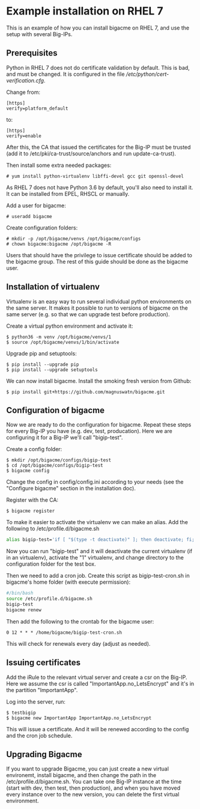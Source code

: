 # Example installation on RHEL 7

This is an example of how you can install bigacme on RHEL 7, and use the setup with several Big-IPs.

## Prerequisites

Python in RHEL 7 does not do certificate validation by default. This is bad, and must be changed. It is configured in the file */etc/python/cert-verification.cfg*.

Change from:

```
[https]
verify=platform_default
```
to:
```
[https]
verify=enable
```

After this, the CA that issued the certificates for the Big-IP must be trusted (add it to /etc/pki/ca-trust/source/anchors and run update-ca-trust).

Then install some extra needed packages:

`# yum install python-virtualenv libffi-devel gcc git openssl-devel`

As RHEL 7 does not have Python 3.6 by default, you'll also need to install it. It can be installed from EPEL, RHSCL or manually.

Add a user for bigacme:

`# useradd bigacme`

Create configuration folders:

```
# mkdir -p /opt/bigacme/venvs /opt/bigacme/configs
# chown bigacme:bigacme /opt/bigacme -R
```

Users that should have the privilege to issue certificate should be added to the bigacme group. The rest of this guide should be done as the bigacme user.

## Installation of virtualenv

Virtualenv is an easy way to run several individual python environments on the same server. It makes it possible to run to versions of bigacme on the same server (e.g. so that we can upgrade test before production).

Create a virtual python environment and activate it:

```
$ python36 -m venv /opt/bigacme/venvs/1
$ source /opt/bigacme/venvs/1/bin/activate
```

Upgrade pip and setuptools:

```
$ pip install --upgrade pip
$ pip install --upgrade setuptools
```

We can now install bigacme. Install the smoking fresh version from Github:

`$ pip install git+https://github.com/magnuswatn/bigacme.git`

## Configuration of bigacme

Now we are ready to do the configuration for bigacme. Repeat these steps for every Big-IP you have (e.g. dev, test, producation). Here we are configuring it for a Big-IP we'll call "bigip-test".

Create a config folder:

```
$ mkdir /opt/bigacme/configs/bigip-test
$ cd /opt/bigacme/configs/bigip-test
$ bigacme config
```

Change the config in config/config.ini according to your needs (see the "Configure bigacme" section in the installation doc).

Register with the CA:

`$ bigacme register`

To make it easier to activate the virtualenv we can make an alias. Add the following to /etc/profile.d/bigacme.sh

```bash
alias bigip-test='if [ "$(type -t deactivate)" ]; then deactivate; fi; source /opt/bigacme/venvs/1/bin/activate; cd /opt/bigacme/configs/bigip-test/; eval "$(_BIGACME_COMPLETE=source bigacme)"'
```

Now you can run "bigip-test" and it will deactivate the current virtualenv (if in an virtualenv), activate the "1" virtualenv, and change directory to the configuration folder for the test box.

Then we need to add a cron job. Create this script as bigip-test-cron.sh in bigacme's home folder (with execute permission):

```bash
#/bin/bash
source /etc/profile.d/bigacme.sh
bigip-test
bigacme renew
```

Then add the following to the crontab for the bigacme user:

```0 12 * * * /home/bigacme/bigip-test-cron.sh```

This will check for renewals every day (adjust as needed).

## Issuing certificates

Add the iRule to the relevant virtual server and create a csr on the Big-IP. Here we assume the csr is called "ImportantApp.no_LetsEncrypt" and it's in the partition "ImportantApp".

Log into the server, run:

```
$ testbigip
$ bigacme new ImportantApp ImportantApp.no_LetsEncrypt
```

This will issue a certificate. And it will be renewed according to the config and the cron job schedule.

## Upgrading Bigacme

If you want to upgrade Bigacme, you can just create a new virtual environemt, install bigacme, and then change the path in the /etc/profile.d/bigacme.sh. You can take one Big-IP instance at the time (start with dev, then test, then production), and when you have moved every instance over to the new version, you can delete the first virtual environment.
